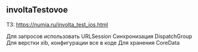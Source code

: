 ## involtaTestovoe

ТЗ: https://numia.ru/involta_test_ios.html

Для запросов использовать URLSession
Синхронизация DispatchGroup
Для верстки xib, конфигурации все в коде
Для хранения CoreData

